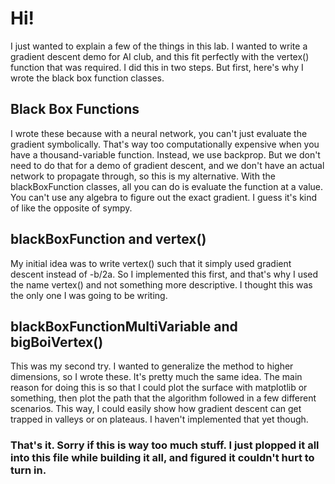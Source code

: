# Hi!
I just wanted to explain a few of the things in this lab.
I wanted to write a gradient descent demo for AI club, and this fit perfectly with the vertex() function that was required.  I did this in two steps. But first, here's why I wrote the black box function classes.

## Black Box Functions
I wrote these because with a neural network, you can't just evaluate the gradient symbolically.  That's way too computationally expensive when you have a thousand-variable function.  Instead, we use backprop.  But we don't need to do that for a demo of gradient descent, and we don't have an actual network to propagate through, so this is my alternative.  With the blackBoxFunction classes, all you can do is evaluate the function at a value. You can't use any algebra to figure out the exact gradient.  I guess it's kind of like the opposite of sympy.

## blackBoxFunction and vertex()
My initial idea was to write vertex() such that it simply used gradient descent instead of -b/2a.  So I implemented this first, and that's why I used the name vertex() and not something more descriptive.  I thought this was the only one I was going to be writing.

## blackBoxFunctionMultiVariable and bigBoiVertex()
This was my second try.  I wanted to generalize the method to higher dimensions, so I wrote these.  It's pretty much the same idea.  The main reason for doing this is so that I could plot the surface with matplotlib or something, then plot the path that the algorithm followed in a few different scenarios.  This way, I could easily show how gradient descent can get trapped in valleys or on plateaus.  I haven't implemented that yet though.

### That's it. Sorry if this is way too much stuff. I just plopped it all into this file while building it all, and figured it couldn't hurt to turn in.